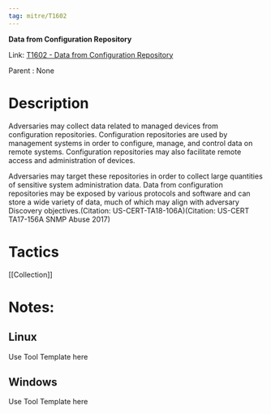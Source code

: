 ```yaml
---
tag: mitre/T1602
---
```


**Data from Configuration Repository**

Link: [T1602 - Data from Configuration Repository](https://attack.mitre.org/techniques/T1602)

Parent : None


# Description

Adversaries may collect data related to managed devices from configuration repositories. Configuration repositories are used by management systems in order to configure, manage, and control data on remote systems. Configuration repositories may also facilitate remote access and administration of devices.

Adversaries may target these repositories in order to collect large quantities of sensitive system administration data. Data from configuration repositories may be exposed by various protocols and software and can store a wide variety of data, much of which may align with adversary Discovery objectives.(Citation: US-CERT-TA18-106A)(Citation: US-CERT TA17-156A SNMP Abuse 2017)

# Tactics


[[Collection]]


# Notes:

## Linux

Use Tool Template here

## Windows

Use Tool Template here